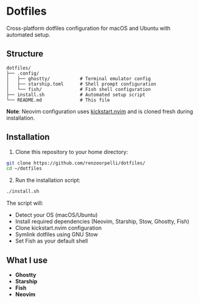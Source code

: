 # Dotfiles

Cross-platform dotfiles configuration for macOS and Ubuntu with automated setup.

## Structure

```
dotfiles/
├── .config/
│   ├── ghostty/           # Terminal emulator config
│   ├── starship.toml      # Shell prompt configuration  
│   └── fish/              # Fish shell configuration
├── install.sh             # Automated setup script
└── README.md              # This file
```

**Note**: Neovim configuration uses [kickstart.nvim](https://github.com/nvim-lua/kickstart.nvim) and is cloned fresh during installation.

## Installation

1. Clone this repository to your home directory:
```bash
git clone https://github.com/renzoorpelli/dotfiles/
cd ~/dotfiles
```

2. Run the installation script:
```bash
./install.sh
```

The script will:
- Detect your OS (macOS/Ubuntu)
- Install required dependencies (Neovim, Starship, Stow, Ghostty, Fish)
- Clone kickstart.nvim configuration
- Symlink dotfiles using GNU Stow
- Set Fish as your default shell

## What I use

- **Ghostty**
- **Starship**
- **Fish**
- **Neovim**

